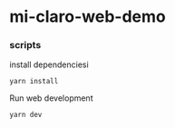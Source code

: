 # mi-claro-web-demo

### scripts

install dependenciesi

```
yarn install
```



Run web development

```
yarn dev
```
